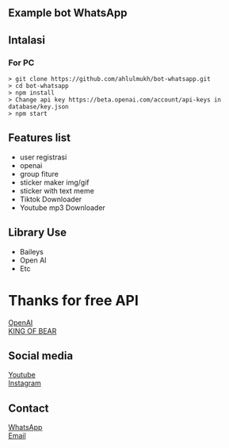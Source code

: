 ## Example bot WhatsApp

## Intalasi

### For PC

```
> git clone https://github.com/ahlulmukh/bot-whatsapp.git
> cd bot-whatsapp
> npm install
> Change api key https://beta.openai.com/account/api-keys in database/key.json
> npm start
```

## Features list

- user registrasi
- openai
- group fiture
- sticker maker img/gif
- sticker with text meme
- Tiktok Downloader
- Youtube mp3 Downloader

## Library Use

- Baileys
- Open AI
- Etc

# Thanks for free API

<a href="https://beta.openai.com/account/api-keys">OpenAI</a><br>
<a href="https://saipulanuar.ga/">KING OF BEAR</a><br>

## Social media

<a href="https://www.youtube.com/AhmuQ">Youtube</a><br>
<a href="https://instagram.com/ahlul_mukh">Instagram</a><br>

## Contact

<a href="https://wa.me/628126915328">WhatsApp</a><br>
<a href="mailto:ahlul963@gmail.com">Email</a>
